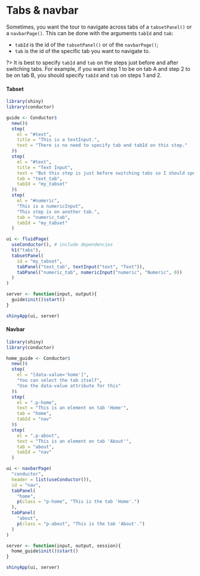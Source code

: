 # Tabs & navbar

Sometimes, you want the tour to navigate across tabs of a `tabsetPanel()` or a `navbarPage()`. This can be done with the arguments `tabId` and `tab`:

* `tabId` is the id of the `tabsetPanel()` or of the `navbarPage()`;
* `tab` is the id of the specific tab you want to navigate to.

?> It is best to specify `tabId` and `tab` on the steps just before and after switching tabs. For example, if you want step 1 to be on tab A and step 2 to be on tab B, you should specify `tabId` and `tab` on steps 1 and 2.

<!-- tabs:start -->

#### **Tabset**

```r
library(shiny)
library(conductor)

guide <- Conductor$
  new()$ 
  step(
    el = "#text",
    title = "This is a textInput.",
    text = "There is no need to specify tab and tabId on this step."
  )$
  step(
    el = "#text",
    title = "Text Input",
    text = "But this step is just before switching tabs so I should specify tab and tabId.",
    tab = "text_tab",
    tabId = "my_tabset"
  )$
  step(
    el = "#numeric",
    "This is a numericInput",
    "This step is on another tab.",
    tab = "numeric_tab",
    tabId = "my_tabset"
  )

ui <- fluidPage(
  useConductor(), # include dependencies
  h1("tabs"),
  tabsetPanel(
    id = "my_tabset",
    tabPanel("text_tab", textInput("text", "Text")),
    tabPanel("numeric_tab", numericInput("numeric", "Numeric", 0))
  )
)

server <- function(input, output){
  guide$init()$start()
}

shinyApp(ui, server)
```

#### **Navbar**

```r
library(shiny)
library(conductor)

home_guide <- Conductor$
  new()$
  step(
    el = "[data-value='home']",
    "You can select the tab itself",
    "Use the data-value attribute for this"
  )$
  step(
    el = ".p-home",
    text = "This is an element on tab 'Home'",
    tab = "home",
    tabId = "nav"
  )$
  step(
    el = ".p-about",
    text = "This is an element on tab 'About'",
    tab = "about",
    tabId = "nav"
  )

ui <- navbarPage(
  "conductor",
  header = list(useConductor()),
  id = "nav",
  tabPanel(
    "home",
    p(class = "p-home", "This is the tab 'Home'.")
  ),
  tabPanel(
    "about",
    p(class = "p-about", "This is the tab 'About'.")
  )
)

server <- function(input, output, session){
  home_guide$init()$start()
}

shinyApp(ui, server)
```


<!-- tabs:end -->
